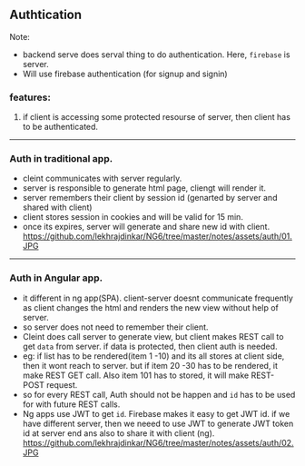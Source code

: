 ## Authtication

Note:
- backend serve does serval thing to do authentication. Here, `firebase` is server.
- Will use firebase authentication (for signup and signin)

### features:
1. if client is accessing some protected resourse of server, then client has to be authenticated.
***

### Auth in traditional app.
- cleint communicates with server regularly.
- server is responsible to generate html page, cliengt will render it.
- server remembers their client by session id (genarted by server and shared with client)
- client stores session in cookies and will be valid for 15 min.
- once its expires, server will generate and share new id with client.
https://github.com/lekhrajdinkar/NG6/tree/master/notes/assets/auth/01.JPG

***

### Auth in Angular app.
- it different in ng app(SPA). client-server doesnt communicate frequently as client changes the html and renders the new view without help of server.
- so server does not need to remember their client.
- Cleint does call server to generate view, but client makes REST call to get `data` from server. if data is protected, then client auth is needed.
- eg: if list has to be rendered(item 1 -10) and its all stores at client side, then it wont reach to server. but if item 20 -30 has to be rendered, it make REST GET call. Also item 101 has to stored, it will make REST-POST request.
- so for every REST call, Auth should not be happen and `id` has to be used for with future REST calls.
- Ng apps use JWT to get `id`. Firebase makes it easy to get JWT id. if we have different server, then we neeed to use JWT to generate JWT token id at server end ans also to share it with client (ng).
https://github.com/lekhrajdinkar/NG6/tree/master/notes/assets/auth/02.JPG



